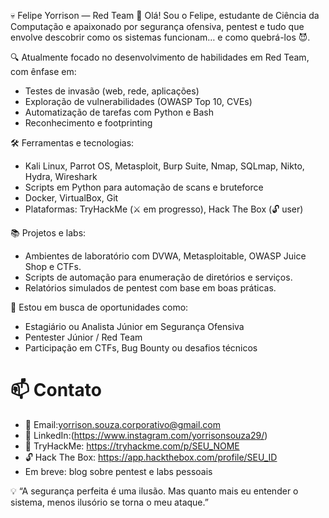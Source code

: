 💀 Felipe Yorrison — Red Team 
👋 Olá! Sou o Felipe, estudante de Ciência da Computação e apaixonado por segurança ofensiva, 
   pentest e tudo que envolve descobrir como os sistemas funcionam… e como quebrá-los 😈.

🔍 Atualmente focado no desenvolvimento de habilidades em Red Team, com ênfase em:
- Testes de invasão (web, rede, aplicações)
- Exploração de vulnerabilidades (OWASP Top 10, CVEs)
- Automatização de tarefas com Python e Bash
- Reconhecimento e footprinting

🛠️ Ferramentas e tecnologias:
- Kali Linux, Parrot OS, Metasploit, Burp Suite, Nmap, SQLmap, Nikto, Hydra, Wireshark
- Scripts em Python para automação de scans e bruteforce
- Docker, VirtualBox, Git
- Plataformas: TryHackMe (⚔️ em progresso), Hack The Box (🔓 user)

📚 Projetos e labs:
- Ambientes de laboratório com DVWA, Metasploitable, OWASP Juice Shop e CTFs.
- Scripts de automação para enumeração de diretórios e serviços.
- Relatórios simulados de pentest com base em boas práticas.

📌 Estou em busca de oportunidades como:
- Estagiário ou Analista Júnior em Segurança Ofensiva
- Pentester Júnior / Red Team
- Participação em CTFs, Bug Bounty ou desafios técnicos

# 📫 Contato
- 📧 Email:yorrison.souza.corporativo@gmail.com
- 🔗 LinkedIn:(https://www.instagram.com/yorrisonsouza29/)
- 🧠 TryHackMe: https://tryhackme.com/p/SEU_NOME
- 🔓 Hack The Box: https://app.hackthebox.com/profile/SEU_ID
- Em breve: blog sobre pentest e labs pessoais

💡 “A segurança perfeita é uma ilusão. Mas quanto mais eu entender o sistema, menos ilusório se torna o meu ataque.”

